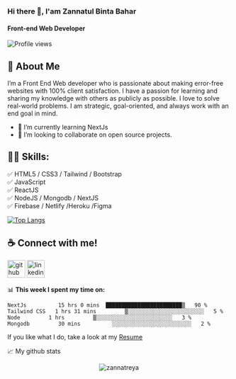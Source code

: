 ### Hi there 👋, I'am Zannatul Binta Bahar
#### Front-end Web Developer
![Profile views](https://gpvc.arturio.dev/zannatreya) 

## 🚀 About Me
I’m a Front End Web developer who is passionate about making error-free websites with 100% client satisfaction. I have a passion for learning and sharing my knowledge with others as publicly as possible. I love to solve real-world problems. I am strategic, goal-oriented, and always work with an end goal in mind.

- 🌱 I’m currently learning NextJs 
- 👯 I’m looking to collaborate on  open source projects. 

## 👨‍💻 Skills: 
✅ HTML5 / CSS3 / Tailwind / Bootstrap <br>
✅ JavaScript <br>
✅ ReactJS <br>
✅ NodeJS / Mongodb / NextJS <br>
✅ Firebase / Netlify /Heroku /Figma




[![Top Langs](https://github-readme-stats.vercel.app/api/top-langs/?username=zannatreya&layout=compact)](https://github.com/zannatreya/github-readme-stats)

## ☕ Connect with me!
[<img src='https://cdn.jsdelivr.net/npm/simple-icons@3.0.1/icons/github.svg' alt='github' height='40'>](https://github.com/https://github.com/zannatreya)  [<img src='https://cdn.jsdelivr.net/npm/simple-icons@3.0.1/icons/linkedin.svg' alt='linkedin' height='40'>](https://www.linkedin.com/in/https://www.linkedin.com/in/zannatul-binta-bahar//)  

📊 **This week I spent my time on:**
<!--START_SECTION:waka-->
```text
NextJs          15 hrs 0 mins  ████████████████████████▒   90 % 
Tailwind CSS   1 hrs 31 mins         ▒░░░░░░░░░░░░░░░░░░░░░░░░   5 % 
Node         1 hrs         ▒░░░░░░░░░░░░░░░░░░░░░░░░   3 % 
Mongodb         30 mins          ░░░░░░░░░░░░░░░░░░░░░░░░░   2 % 
```
<!--END_SECTION:waka-->

If you like what I do, take a look at my <a href="[https://drive.google.com/file/d/1BtQgJNlW5fOB_iDw9z76y3BhW4lPBz6F/view?usp=sharing](https://drive.google.com/file/d/1yB4F9fkHXxfDM1h9TV5MqoV-waIbCqBU/view?usp=sharing)" target="_blank">Resume</a>



📈 My github stats

<p align="center"> <img src="https://github-readme-stats.vercel.app/api?username=zannatreya&show_icons=true&theme=gotham" alt="zannatreya" />


